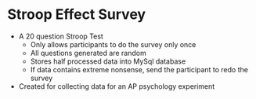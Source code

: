 # Stroop Effect Survey
- A 20 question Stroop Test
  - Only allows participants to do the survey only once
  - All questions generated are random
  - Stores half processed data into MySql database
  - If data contains extreme nonsense, send the participant to redo the survey
- Created for collecting data for an AP psychology experiment
